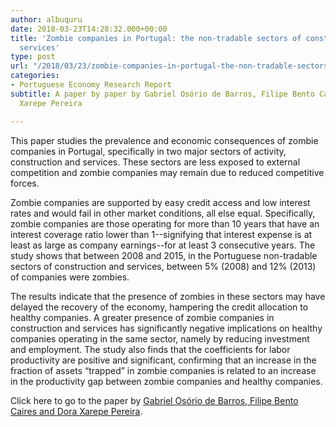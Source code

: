 ```yaml
---
author: albuquru
date: 2018-03-23T14:28:32.000+00:00
title: 'Zombie companies in Portugal: the non-tradable sectors of construction and
  services'
type: post
url: "/2018/03/23/zombie-companies-in-portugal-the-non-tradable-sectors-of-construction-and-services/"
categories:
- Portuguese Economy Research Report
subtitle: A paper by paper by Gabriel Osório de Barros, Filipe Bento Caires and Dora
  Xarepe Pereira

---
```

This paper studies the prevalence and economic consequences of zombie companies in Portugal, specifically in two major sectors of activity, construction and services. These sectors are less exposed to external competition and zombie companies may remain due to reduced competitive forces.

Zombie companies are supported by easy credit access and low interest rates and would fail in other market conditions, all else equal. Specifically, zombie companies are those operating for more than 10 years that have an interest coverage ratio lower than 1--signifying that interest expense is at least as large as company earnings--for at least 3 consecutive years. The study shows that between 2008 and 2015, in the Portuguese non-tradable sectors of construction and services, between 5% (2008) and 12% (2013) of companies were zombies.

The results indicate that the presence of zombies in these sectors may have delayed the recovery of the economy, hampering the credit allocation to healthy companies. A greater presence of zombie companies in construction and services has significantly negative implications on healthy companies operating in the same sector, namely by reducing investment and employment. The study also finds that the coefficients for labor productivity are positive and significant, confirming that an increase in the fraction of assets “trapped” in zombie companies is related to an increase in the productivity gap between zombie companies and healthy companies.

Click here to go to the paper by [Gabriel Osório de Barros, Filipe Bento Caires and Dora Xarepe Pereira](http://www.gee.gov.pt?cr=33203).